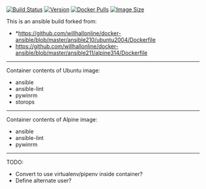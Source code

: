 
[![Build Status](https://github.com/jauderho/dockerfiles/workflows/ansible/badge.svg)](https://github.com/jauderho/dockerfiles/actions)
[![Version](https://img.shields.io/docker/v/jauderho/ansible/latest)](https://hub.docker.com/r/jauderho/ansible/)
[![Docker Pulls](https://img.shields.io/docker/pulls/jauderho/ansible)](https://hub.docker.com/r/jauderho/ansible/)
[![Image Size](https://img.shields.io/docker/image-size/jauderho/ansible/latest)](https://hub.docker.com/r/jauderho/ansible/)

This is an ansible build forked from:
* *https://github.com/willhallonline/docker-ansible/blob/master/ansible210/ubuntu2004/Dockerfile
* https://github.com/willhallonline/docker-ansible/blob/master/ansible211/alpine314/Dockerfile

---

Container contents of Ubuntu image:
* ansible
* ansible-lint
* pywinrm
* storops

---

Container contents of Alpine image:
* ansible
* ansible-lint
* pywinrm

---

TODO:
* Convert to use virtualenv/pipenv inside container?
* Define alternate user?
